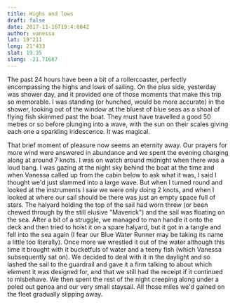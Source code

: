 ```yaml
---
title: Highs and lows
draft: false
date: 2017-11-16T19:4:004Z
author: vanessa
lat: 19°211
long: 21°433
slat: 19.35
slong: -21.71667
---
```

The past 24 hours have been a bit of a rollercoaster, perfectly encompassing the highs and lows of sailing. On the plus side, yesterday 
was shower day, and it provided one of those moments that make this trip so memorable. I was standing (or hunched, would be more 
accurate) in the shower, looking out of the window at the bluest of blue seas as a shoal of flying fish skimmed past the boat. They must 
have travelled a good 50 metres or so before plunging into a wave, with the sun on their scales giving each one a sparkling iridescence. 
It was magical.

That brief moment of pleasure now seems an eternity away. Our prayers for more wind were answered in abundance and we spent the 
evening charging along at around 7 knots. I was on watch around midnight when there was a loud  bang. I was gazing at the night sky 
behind the boat at the time and when Vanessa called up from the cabin below to ask what it was, I said I thought we'd just slammed into 
a large wave. But when I turned round and looked at the instruments I saw we were only doing 2 knots, and when I looked at where our 
sail should be there was just an empty space full of stars. The halyard holding the top of the sail had worn threw (or been chewed through 
by the still elusive "Maverick") and the sail was floating on the sea. After a bit of a struggle, we managed to man handle it onto the deck 
and then tried to hoist it on a spare halyard, but it got in a tangle and fell into the sea again (I fear our Blue Water Runner may be taking 
its name a little too literally). Once more we wrestled it out of the water although this time it brought with it bucketfuls of water and a teeny 
fish (which Vanessa subsequently sat on). We decided to deal with it in the daylight and so lashed the sail to the guardrail and gave it a 
firm talking to about which element it was designed for, and that we still had the receipt if it continued to misbehave. We then spent the 
rest of the night creeping along under a poled out genoa and our very small staysail. All those miles we'd gained on the fleet gradually 
slipping away.

